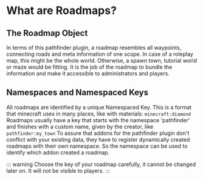 # What are Roadmaps?

## The Roadmap Object

In terms of this pathfinder plugin, a roadmap resembles all waypoints, connecting roads and meta information of one
scope. In case of a roleplay map, this might be the whole world. Otherwise, a spawn town, tutorial world or maze would
be fitting.
It is the job of the roadmap to bundle the information and make it accessible to administrators and players.

## Namespaces and Namespaced Keys

All roadmaps are identified by a unique Namespaced Key. This is a format that minecraft uses in many places, like with
materials: `minecraft:diamond`
Roadmaps usually have a key that starts with the namespace 'pathfinder' and finishes with a custom name, given by the
creator, like `pathfinder:my_town`
To assure that addons for the pathfinder plugin don't conflict with your existing data, they have to register
dynamically created roadmaps with their own namespace. So the namespace can be used to identify which addon created a
roadmap.

::: warning
Choose the key of your roadmap carefully, it cannot be changed later on.
It will not be visible to players.
:::
